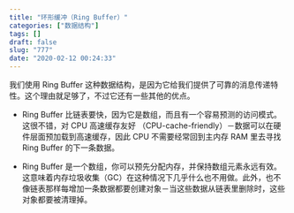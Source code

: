 ```yaml
---
title: "环形缓冲（Ring Buffer）"
categories: ["数据结构"]
tags: []
draft: false
slug: "777"
date: "2020-02-12 00:24:33"
---
```


我们使用 Ring Buffer 这种数据结构，是因为它给我们提供了可靠的消息传递特性。这个理由就足够了，不过它还有一些其他的优点。
 

- Ring Buffer 比链表要快，因为它是数组，而且有一个容易预测的访问模式。这很不错，对 CPU 高速缓存友好 （CPU-cache-friendly）－数据可以在硬件层面预加载到高速缓存，因此 CPU 不需要经常回到主内存 RAM 里去寻找 Ring Buffer 的下一条数据。

- Ring Buffer 是一个数组，你可以预先分配内存，并保持数组元素永远有效。这意味着内存垃圾收集（GC）在这种情况下几乎什么也不用做。此外，也不像链表那样每增加一条数据都要创建对象－当这些数据从链表里删除时，这些对象都要被清理掉。
